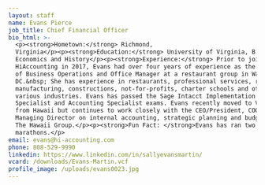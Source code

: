 ```yaml
---
layout: staff
name: Evans Pierce
job_title: Chief Financial Officer
bio_html: >-
  <p><strong>Hometown:</strong> Richmond,
  Virginia</p><p><strong>Education:</strong> University of Virginia, B.A. in
  Economics and History</p><p><strong>Experience:</strong> Prior to joining
  HiAccounting in 2017, Evans had over four years of experience as the Director
  of Business Operations and Office Manager at a restaurant group in Washington
  DC.&nbsp; She has experience in restaurants, professional services, retail,
  manufacturing, constructions, not-for-profits, charter schools and other
  various industries. Evans has passed the Sage Intacct Implementation
  Specialist and Accounting Specialist exams. Evans recently moved to Virginia
  from Hawaii but continues to work closely with the CEO/President, COO and
  Managing Director on internal accounting, strategic planning and budgeting for
  The Hawaii Group.</p><p><strong>Fun Fact: </strong>Evans has ran two
  marathons.</p>
email: evans@hi-accounting.com
phone: 808-529-9990
linkedin: https://www.linkedin.com/in/sallyevansmartin/
vcard: /downloads/Evans-Martin.vcf
profile_image: /uploads/evans0023.jpg
---
```



